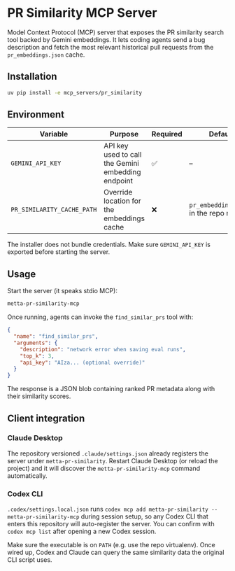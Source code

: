 # PR Similarity MCP Server

Model Context Protocol (MCP) server that exposes the PR similarity search tool backed by Gemini embeddings.
It lets coding agents send a bug description and fetch the most relevant historical pull requests from the
`pr_embeddings.json` cache.

## Installation

```bash
uv pip install -e mcp_servers/pr_similarity
```

## Environment

| Variable | Purpose | Required | Default |
| --- | --- | --- | --- |
| `GEMINI_API_KEY` | API key used to call the Gemini embedding endpoint | ✅ | – |
| `PR_SIMILARITY_CACHE_PATH` | Override location for the embeddings cache | ❌ | `pr_embeddings.json` in the repo root |

The installer does not bundle credentials. Make sure `GEMINI_API_KEY` is exported before starting the server.

## Usage

Start the server (it speaks stdio MCP):

```bash
metta-pr-similarity-mcp
```

Once running, agents can invoke the `find_similar_prs` tool with:

```json
{
  "name": "find_similar_prs",
  "arguments": {
    "description": "network error when saving eval runs",
    "top_k": 3,
    "api_key": "AIza... (optional override)"
  }
}
```

The response is a JSON blob containing ranked PR metadata along with their similarity scores.

## Client integration

### Claude Desktop

The repository versioned `.claude/settings.json` already registers the server under
`metta-pr-similarity`. Restart Claude Desktop (or reload the project) and it will discover the
`metta-pr-similarity-mcp` command automatically.

### Codex CLI

`.codex/settings.local.json` runs `codex mcp add metta-pr-similarity -- metta-pr-similarity-mcp`
during session setup, so any Codex CLI that enters this repository will auto-register the server.
You can confirm with `codex mcp list` after opening a new Codex session.

Make sure the executable is on `PATH` (e.g. use the repo virtualenv). Once wired up, Codex and Claude can
query the same similarity data the original CLI script uses.
